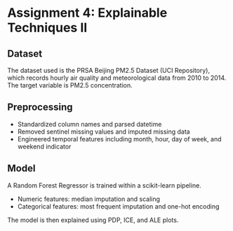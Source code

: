 # Assignment 4: Explainable Techniques II

## Dataset
The dataset used is the PRSA Beijing PM2.5 Dataset (UCI Repository), which records hourly air quality and meteorological data from 2010 to 2014. The target variable is PM2.5 concentration.

## Preprocessing
- Standardized column names and parsed datetime
- Removed sentinel missing values and imputed missing data
- Engineered temporal features including month, hour, day of week, and weekend indicator

## Model
A Random Forest Regressor is trained within a scikit-learn pipeline.  
- Numeric features: median imputation and scaling  
- Categorical features: most frequent imputation and one-hot encoding  

The model is then explained using PDP, ICE, and ALE plots.
